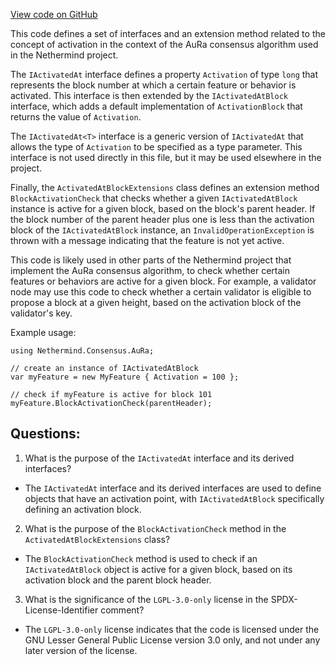 [View code on GitHub](https://github.com/nethermindeth/nethermind/Nethermind.Consensus.AuRa/IActivatedAt.cs)

This code defines a set of interfaces and an extension method related to the concept of activation in the context of the AuRa consensus algorithm used in the Nethermind project. 

The `IActivatedAt` interface defines a property `Activation` of type `long` that represents the block number at which a certain feature or behavior is activated. This interface is then extended by the `IActivatedAtBlock` interface, which adds a default implementation of `ActivationBlock` that returns the value of `Activation`. 

The `IActivatedAt<T>` interface is a generic version of `IActivatedAt` that allows the type of `Activation` to be specified as a type parameter. This interface is not used directly in this file, but it may be used elsewhere in the project.

Finally, the `ActivatedAtBlockExtensions` class defines an extension method `BlockActivationCheck` that checks whether a given `IActivatedAtBlock` instance is active for a given block, based on the block's parent header. If the block number of the parent header plus one is less than the activation block of the `IActivatedAtBlock` instance, an `InvalidOperationException` is thrown with a message indicating that the feature is not yet active. 

This code is likely used in other parts of the Nethermind project that implement the AuRa consensus algorithm, to check whether certain features or behaviors are active for a given block. For example, a validator node may use this code to check whether a certain validator is eligible to propose a block at a given height, based on the activation block of the validator's key. 

Example usage:

```
using Nethermind.Consensus.AuRa;

// create an instance of IActivatedAtBlock
var myFeature = new MyFeature { Activation = 100 };

// check if myFeature is active for block 101
myFeature.BlockActivationCheck(parentHeader);
```
## Questions: 
 1. What is the purpose of the `IActivatedAt` interface and its derived interfaces?
- The `IActivatedAt` interface and its derived interfaces are used to define objects that have an activation point, with `IActivatedAtBlock` specifically defining an activation block.

2. What is the purpose of the `BlockActivationCheck` method in the `ActivatedAtBlockExtensions` class?
- The `BlockActivationCheck` method is used to check if an `IActivatedAtBlock` object is active for a given block, based on its activation block and the parent block header.

3. What is the significance of the `LGPL-3.0-only` license in the SPDX-License-Identifier comment?
- The `LGPL-3.0-only` license indicates that the code is licensed under the GNU Lesser General Public License version 3.0 only, and not under any later version of the license.